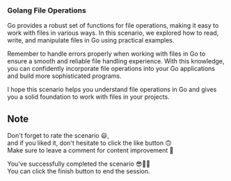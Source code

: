 ### Golang File Operations

Go provides a robust set of functions for file operations, making it easy to work with files in various ways. In this scenario, we explored how to read, write, and manipulate files in Go using practical examples.

Remember to handle errors properly when working with files in Go to ensure a smooth and reliable file handling experience. With this knowledge, you can confidently incorporate file operations into your Go applications and build more sophisticated programs.

I hope this scenario helps you understand file operations in Go and gives you a solid foundation to work with files in your projects. 

## Note

Don't forget to rate the scenario 😃, <br />
and if you liked it, don't hesitate to click the like button 🙃 <br />
Make sure to leave a comment for content improvement 🙏 <br />

You've successfully completed the scenario 😎👏🏻 <br />
You can click the finish button to end the session.
